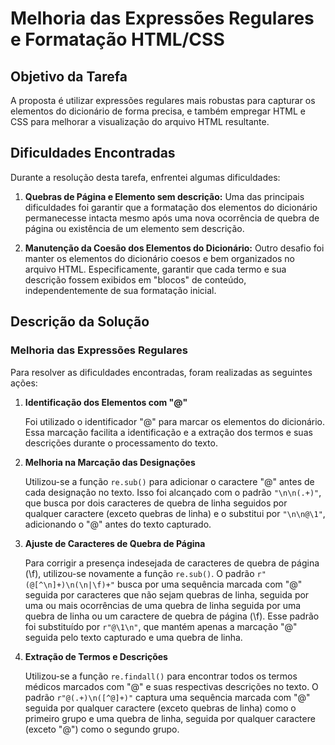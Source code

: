 # Melhoria das Expressões Regulares e Formatação HTML/CSS

## Objetivo da Tarefa

A proposta é utilizar expressões regulares mais robustas para capturar os elementos do dicionário de forma precisa, e também empregar HTML e CSS para melhorar a visualização do arquivo HTML resultante.

## Dificuldades Encontradas

Durante a resolução desta tarefa, enfrentei algumas dificuldades:

1. **Quebras de Página e Elemento sem descrição:**
   Uma das principais dificuldades foi garantir que a formatação dos elementos do dicionário permanecesse intacta mesmo após uma nova ocorrência de quebra de página ou existência de um elemento sem descrição. 

2. **Manutenção da Coesão dos Elementos do Dicionário:**
   Outro desafio foi manter os elementos do dicionário coesos e bem organizados no arquivo HTML. Especificamente, garantir que cada termo e sua descrição fossem exibidos em "blocos" de conteúdo, independentemente de sua formatação inicial.

## Descrição da Solução

### Melhoria das Expressões Regulares

Para resolver as dificuldades encontradas, foram realizadas as seguintes ações:

1. **Identificação dos Elementos com "@"**

   Foi utilizado o identificador "@" para marcar os elementos do dicionário. Essa marcação facilita a identificação e a extração dos termos e suas descrições durante o processamento do texto.

2. **Melhoria na Marcação das Designações**

   Utilizou-se a função `re.sub()` para adicionar o caractere "@" antes de cada designação no texto. Isso foi alcançado com o padrão `"\n\n(.+)"`, que busca por dois caracteres de quebra de linha seguidos por qualquer caractere (exceto quebras de linha) e o substitui por `"\n\n@\1"`, adicionando o "@" antes do texto capturado.

3. **Ajuste de Caracteres de Quebra de Página**

   Para corrigir a presença indesejada de caracteres de quebra de página (\f), utilizou-se novamente a função `re.sub()`. O padrão `r"(@[^\n]+)\n(\n|\f)+"` busca por uma sequência marcada com "@" seguida por caracteres que não sejam quebras de linha, seguida por uma ou mais ocorrências de uma quebra de linha seguida por uma quebra de linha ou um caractere de quebra de página (\f). Esse padrão foi substituído por `r"@\1\n"`, que mantém apenas a marcação "@" seguida pelo texto capturado e uma quebra de linha.

4. **Extração de Termos e Descrições**

   Utilizou-se a função `re.findall()` para encontrar todos os termos médicos marcados com "@" e suas respectivas descrições no texto. O padrão `r"@(.+)\n([^@]+)"` captura uma sequência marcada com "@" seguida por qualquer caractere (exceto quebras de linha) como o primeiro grupo e uma quebra de linha, seguida por qualquer caractere (exceto "@") como o segundo grupo.



